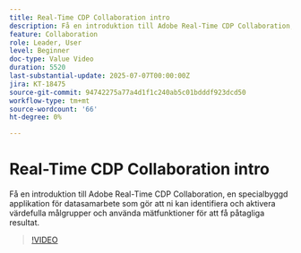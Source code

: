 ```yaml
---
title: Real-Time CDP Collaboration intro
description: Få en introduktion till Adobe Real-Time CDP Collaboration, en specialbyggd applikation för datasamarbete som gör att ni kan identifiera och aktivera värdefulla målgrupper och använda mätfunktioner för att få påtagliga resultat.
feature: Collaboration
role: Leader, User
level: Beginner
doc-type: Value Video
duration: 5520
last-substantial-update: 2025-07-07T00:00:00Z
jira: KT-18475
source-git-commit: 94742275a77a4d1f1c240ab5c01bdddf923dcd50
workflow-type: tm+mt
source-wordcount: '66'
ht-degree: 0%

---
```



# Real-Time CDP Collaboration intro

Få en introduktion till Adobe Real-Time CDP Collaboration, en specialbyggd applikation för datasamarbete som gör att ni kan identifiera och aktivera värdefulla målgrupper och använda mätfunktioner för att få påtagliga resultat.

>[!VIDEO](https://video.tv.adobe.com/v/3446801/?learn=on&enablevpops)
